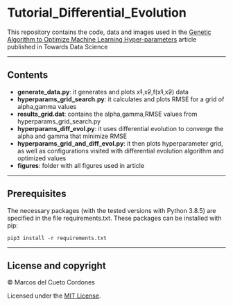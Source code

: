 # Tutorial_Differential_Evolution
This repository contains the code, data and images used in the [Genetic Algorithm to Optimize Machine Learning Hyper-parameters](https://medium.com/p/genetic-algorithm-to-optimize-machine-learning-hyperparameters-72bd6e2596fc?source=email-1e4964370d8--writer.postDistributed&sk=1492c86ef94ddeefc4d903d4f891ad08) article published in Towards Data Science

---
## Contents
- **generate_data.py**: it generates and plots x<s>1</s>,x<s>2</s>,f(x<s>1</s>,x<s>2</s>) data
- **hyperparams_grid_search.py**: it calculates and plots RMSE for a grid of alpha,gamma values
- **results_grid.dat**: contains the alpha,gamma,RMSE values from hyperparams_grid_search.py
- **hyperparams_diff_evol.py**: it uses differential evolution to converge the alpha and gamma that minimize RMSE
- **hyperparams_grid_and_diff_evol.py**: it then plots hyperparameter grid, as well as configurations visited with differential evolution algorithm and optimized values
- **figures**: folder with all figures used in article

---

## Prerequisites
The necessary packages (with the tested versions with Python 3.8.5) are specified in the file requirements.txt. These packages can be installed with pip:

```
pip3 install -r requirements.txt
```

---

## License and copyright

&copy; Marcos del Cueto Cordones

Licensed under the [MIT License](LICENSE.md).
